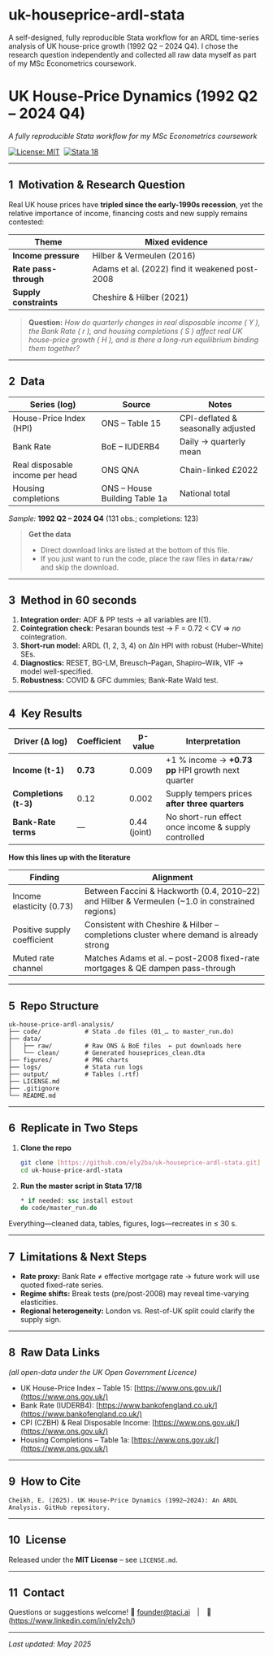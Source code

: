 # uk-houseprice-ardl-stata
A self-designed, fully reproducible Stata workflow for an ARDL time-series analysis of UK house-price growth (1992 Q2 – 2024 Q4). I chose the research question independently and collected all raw data myself as part of my MSc Econometrics coursework.


# UK House-Price Dynamics (1992 Q2 – 2024 Q4)

*A fully reproducible Stata workflow for my MSc Econometrics coursework*

[![License: MIT](https://img.shields.io/badge/license-MIT-blue.svg)](LICENSE.md) 
[![Stata 18](https://img.shields.io/badge/Stata-17%2F18-lightgrey)](https://www.stata.com)

---

## 1 Motivation & Research Question

Real UK house prices have **tripled since the early-1990s recession**, yet the relative importance of income, financing costs and new supply remains contested:

| Theme                  | Mixed evidence                                 |
| ---------------------- | ---------------------------------------------- |
| **Income pressure**    | Hilber & Vermeulen (2016)                      |
| **Rate pass-through**  | Adams et al. (2022) find it weakened post-2008 |
| **Supply constraints** | Cheshire & Hilber (2021)                       |

> **Question:** *How do quarterly changes in real disposable income ( Y ), the Bank Rate ( r ), and housing completions ( S ) affect real UK house-price growth ( H ), and is there a long-run equilibrium binding them together?*

---

## 2 Data

| Series (log)                    | Source                        | Notes                              |
| ------------------------------- | ----------------------------- | ---------------------------------- |
| House-Price Index (HPI)         | ONS – Table 15                | CPI-deflated & seasonally adjusted |
| Bank Rate                       | BoE – IUDERB4                 | Daily → quarterly mean             |
| Real disposable income per head | ONS QNA                       | Chain-linked £2022                 |
| Housing completions             | ONS – House Building Table 1a | National total                     |

*Sample:* **1992 Q2 – 2024 Q4** (131 obs.; completions: 123)

> **Get the data**
>
> * Direct download links are listed at the bottom of this file.
> * If you just want to run the code, place the raw files in **`data/raw/`** and skip the download.

---

## 3 Method in 60 seconds

1. **Integration order:** ADF & PP tests → all variables are I(1).
2. **Cointegration check:** Pesaran bounds test → F = 0.72 < CV ⇒ *no* cointegration.
3. **Short-run model:** ARDL (1, 2, 3, 4) on Δln HPI with robust (Huber–White) SEs.
4. **Diagnostics:** RESET, BG-LM, Breusch–Pagan, Shapiro–Wilk, VIF → model well-specified.
5. **Robustness:** COVID & GFC dummies; Bank-Rate Wald test.

---

## 4 Key Results

| Driver (Δ log)        | Coefficient | p-value      | Interpretation                                      |
| --------------------- | ----------- | ------------ | --------------------------------------------------- |
| **Income (t-1)**      | **0.73**    | 0.009        | +1 % income → **+0.73 pp** HPI growth next quarter  |
| **Completions (t-3)** | 0.12        | 0.002        | Supply tempers prices **after three quarters**      |
| **Bank-Rate terms**   | —           | 0.44 (joint) | No short-run effect once income & supply controlled |

**How this lines up with the literature**

| Finding                     | Alignment                                                                                        |
| --------------------------- | ------------------------------------------------------------------------------------------------ |
| Income elasticity (0.73)    | Between Faccini & Hackworth (0.4, 2010–22) and Hilber & Vermeulen (\~1.0 in constrained regions) |
| Positive supply coefficient | Consistent with Cheshire & Hilber – completions cluster where demand is already strong           |
| Muted rate channel          | Matches Adams et al. – post-2008 fixed-rate mortgages & QE dampen pass-through                   |

---

## 5 Repo Structure

```
uk-house-price-ardl-analysis/
├── code/            # Stata .do files (01_… to master_run.do)
├── data/
│   ├── raw/         # Raw ONS & BoE files  ← put downloads here
│   └── clean/       # Generated houseprices_clean.dta
├── figures/         # PNG charts
├── logs/            # Stata run logs
├── output/          # Tables (.rtf)
├── LICENSE.md
├── .gitignore
└── README.md
```

---

## 6 Replicate in Two Steps

1. **Clone the repo**

   ```bash
   git clone [https://github.com/ely2ba/uk-houseprice-ardl-stata.git]
   cd uk-house-price-ardl-stata
   ```
2. **Run the master script in Stata 17/18**

   ```stata
   * if needed: ssc install estout
   do code/master_run.do
   ```

Everything—cleaned data, tables, figures, logs—recreates in ≤ 30 s.

---

## 7 Limitations & Next Steps

* **Rate proxy:** Bank Rate ≠ effective mortgage rate → future work will use quoted fixed-rate series.
* **Regime shifts:** Break tests (pre/post-2008) may reveal time-varying elasticities.
* **Regional heterogeneity:** London vs. Rest-of-UK split could clarify the supply sign.

---

## 8 Raw Data Links

*(all open-data under the UK Open Government Licence)*

* UK House-Price Index – Table 15: [https://www.ons.gov.uk/](https://www.ons.gov.uk/)
* Bank Rate (IUDERB4): [https://www.bankofengland.co.uk/](https://www.bankofengland.co.uk/)
* CPI (CZBH) & Real Disposable Income: [https://www.ons.gov.uk/](https://www.ons.gov.uk/)
* Housing Completions – Table 1a: [https://www.ons.gov.uk/](https://www.ons.gov.uk/)

---

## 9 How to Cite

```text
Cheikh, E. (2025). UK House-Price Dynamics (1992–2024): An ARDL Analysis. GitHub repository.
```

---

## 10 License

Released under the **MIT License** – see `LICENSE.md`.

---

## 11 Contact

Questions or suggestions welcome!
📧 founder@taci.ai | 🔗 (https://www.linkedin.com/in/ely2ch/)

---

*Last updated: May 2025*
